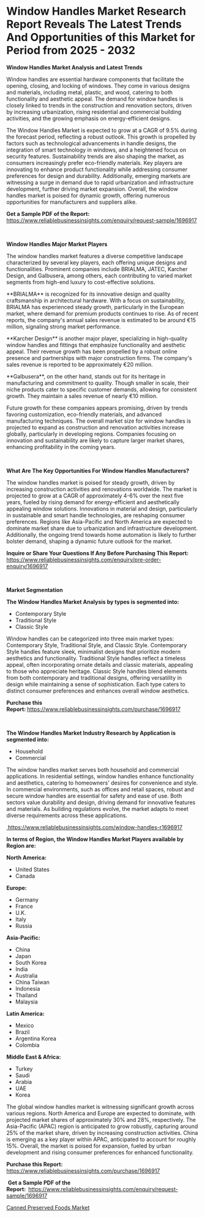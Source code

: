 <p><h1>Window Handles Market Research Report Reveals The Latest Trends And Opportunities of this Market for Period from 2025 - 2032</h1></p><p><strong>Window Handles Market Analysis and Latest Trends</strong></p>
<p><p>Window handles are essential hardware components that facilitate the opening, closing, and locking of windows. They come in various designs and materials, including metal, plastic, and wood, catering to both functionality and aesthetic appeal. The demand for window handles is closely linked to trends in the construction and renovation sectors, driven by increasing urbanization, rising residential and commercial building activities, and the growing emphasis on energy-efficient designs.</p><p>The Window Handles Market is expected to grow at a CAGR of 9.5% during the forecast period, reflecting a robust outlook. This growth is propelled by factors such as technological advancements in handle designs, the integration of smart technology in windows, and a heightened focus on security features. Sustainability trends are also shaping the market, as consumers increasingly prefer eco-friendly materials. Key players are innovating to enhance product functionality while addressing consumer preferences for design and durability. Additionally, emerging markets are witnessing a surge in demand due to rapid urbanization and infrastructure development, further driving market expansion. Overall, the window handles market is poised for dynamic growth, offering numerous opportunities for manufacturers and suppliers alike.</p></p>
<p><strong>Get a Sample PDF of the Report:&nbsp;</strong> <a href="https://www.reliablebusinessinsights.com/enquiry/request-sample/1696917?utm_campaign=1837&utm_medium=2&utm_source=Github&utm_content=ia&utm_term=08012025&utm_id=window-handles">https://www.reliablebusinessinsights.com/enquiry/request-sample/1696917</a></p>
<p>&nbsp;</p>
<p><strong>Window Handles Major Market Players</strong></p>
<p><p>The window handles market features a diverse competitive landscape characterized by several key players, each offering unique designs and functionalities. Prominent companies include BRIALMA, JATEC, Karcher Design, and Galbusera, among others, each contributing to varied market segments from high-end luxury to cost-effective solutions.</p><p>**BRIALMA** is recognized for its innovative design and quality craftsmanship in architectural hardware. With a focus on sustainability, BRIALMA has experienced steady growth, particularly in the European market, where demand for premium products continues to rise. As of recent reports, the company's annual sales revenue is estimated to be around €15 million, signaling strong market performance.</p><p>**Karcher Design** is another major player, specializing in high-quality window handles and fittings that emphasize functionality and aesthetic appeal. Their revenue growth has been propelled by a robust online presence and partnerships with major construction firms. The company's sales revenue is reported to be approximately €20 million.</p><p>**Galbusera**, on the other hand, stands out for its heritage in manufacturing and commitment to quality. Though smaller in scale, their niche products cater to specific customer demands, allowing for consistent growth. They maintain a sales revenue of nearly €10 million.</p><p>Future growth for these companies appears promising, driven by trends favoring customization, eco-friendly materials, and advanced manufacturing techniques. The overall market size for window handles is projected to expand as construction and renovation activities increase globally, particularly in developing regions. Companies focusing on innovation and sustainability are likely to capture larger market shares, enhancing profitability in the coming years.</p></p>
<p>&nbsp;</p>
<p><strong>What Are The Key Opportunities For Window Handles Manufacturers?</strong></p>
<p><p>The window handles market is poised for steady growth, driven by increasing construction activities and renovations worldwide. The market is projected to grow at a CAGR of approximately 4-6% over the next five years, fueled by rising demand for energy-efficient and aesthetically appealing window solutions. Innovations in material and design, particularly in sustainable and smart handle technologies, are reshaping consumer preferences. Regions like Asia-Pacific and North America are expected to dominate market share due to urbanization and infrastructure development. Additionally, the ongoing trend towards home automation is likely to further bolster demand, shaping a dynamic future outlook for the market.</p></p>
<p><strong>Inquire or Share Your Questions If Any Before Purchasing This Report:</strong> <a href="https://www.reliablebusinessinsights.com/enquiry/pre-order-enquiry/1696917?utm_campaign=1837&utm_medium=2&utm_source=Github&utm_content=ia&utm_term=08012025&utm_id=window-handles">https://www.reliablebusinessinsights.com/enquiry/pre-order-enquiry/1696917</a></p>
<p>&nbsp;</p>
<p><strong>Market Segmentation</strong></p>
<p><strong>The Window Handles Market Analysis by types is segmented into:</strong></p>
<p><ul><li>Contemporary Style</li><li>Traditional Style</li><li>Classic Style</li></ul></p>
<p><p>Window handles can be categorized into three main market types: Contemporary Style, Traditional Style, and Classic Style. Contemporary Style handles feature sleek, minimalist designs that prioritize modern aesthetics and functionality. Traditional Style handles reflect a timeless appeal, often incorporating ornate details and classic materials, appealing to those who appreciate heritage. Classic Style handles blend elements from both contemporary and traditional designs, offering versatility in design while maintaining a sense of sophistication. Each type caters to distinct consumer preferences and enhances overall window aesthetics.</p></p>
<p><strong>Purchase this Report:&nbsp;</strong><a href="https://www.reliablebusinessinsights.com/purchase/1696917?utm_campaign=1837&utm_medium=2&utm_source=Github&utm_content=ia&utm_term=08012025&utm_id=window-handles">https://www.reliablebusinessinsights.com/purchase/1696917</a></p>
<p>&nbsp;</p>
<p><strong>The Window Handles Market Industry Research by Application is segmented into:</strong></p>
<p><ul><li>Household</li><li>Commercial</li></ul></p>
<p><p>The window handles market serves both household and commercial applications. In residential settings, window handles enhance functionality and aesthetics, catering to homeowners' desires for convenience and style. In commercial environments, such as offices and retail spaces, robust and secure window handles are essential for safety and ease of use. Both sectors value durability and design, driving demand for innovative features and materials. As building regulations evolve, the market adapts to meet diverse requirements across these applications.</p></p>
<p><a href="https://www.reliablebusinessinsights.com/window-handles-r1696917?utm_campaign=1837&utm_medium=2&utm_source=Github&utm_content=ia&utm_term=08012025&utm_id=window-handles">&nbsp;https://www.reliablebusinessinsights.com/window-handles-r1696917</a></p>
<p><strong>In terms of Region, the Window Handles Market Players available by Region are:</strong></p>
<p>
    <p> <strong> North America: </strong>
        <ul>
            <li>United States</li>
            <li>Canada</li>
        </ul>
        </p> 
    <p> <strong> Europe: </strong>
        <ul>
            <li>Germany</li>
            <li>France</li>
            <li>U.K.</li>
            <li>Italy</li>
            <li>Russia</li>
        </ul>
        </p> 
    <p> <strong> Asia-Pacific: </strong>
        <ul>
            <li>China</li>
            <li>Japan</li>
            <li>South Korea</li>
            <li>India</li>
            <li>Australia</li>
            <li>China Taiwan</li>
            <li>Indonesia</li>
            <li>Thailand</li>
            <li>Malaysia</li>
        </ul>
        </p> 
    <p> <strong> Latin America: </strong>
        <ul>
            <li>Mexico</li>
            <li>Brazil</li>
            <li>Argentina Korea</li>
            <li>Colombia</li>
        </ul>
        </p> 
    <p> <strong> Middle East & Africa: </strong>
        <ul>
            <li>Turkey</li>
            <li>Saudi</li>
            <li>Arabia</li>
            <li>UAE</li>
            <li>Korea</li>
        </ul>
    </p>
    </p>
<p><p>The global window handles market is witnessing significant growth across various regions. North America and Europe are expected to dominate, with projected market shares of approximately 30% and 28%, respectively. The Asia-Pacific (APAC) region is anticipated to grow robustly, capturing around 25% of the market share, driven by increasing construction activities. China is emerging as a key player within APAC, anticipated to account for roughly 15%. Overall, the market is poised for expansion, fueled by urban development and rising consumer preferences for enhanced functionality.</p></p>
<p><strong>Purchase this Report: </strong><a href="https://www.reliablebusinessinsights.com/purchase/1696917?utm_campaign=1837&utm_medium=2&utm_source=Github&utm_content=ia&utm_term=08012025&utm_id=window-handles">https://www.reliablebusinessinsights.com/purchase/1696917</a></p>
<p>&nbsp;<strong>Get a Sample PDF of the Report:&nbsp;&nbsp;</strong><a href="https://www.reliablebusinessinsights.com/enquiry/request-sample/1696917?utm_campaign=1837&utm_medium=2&utm_source=Github&utm_content=ia&utm_term=08012025&utm_id=window-handles">https://www.reliablebusinessinsights.com/enquiry/request-sample/1696917</a></p>
<p><strong></strong></p>
<p><p><a href="https://github.com/oslieselotte2192/Market-Research-Report-List-1/blob/main/canned-preserved-foods-market.md?utm_campaign=1837&utm_medium=2&utm_source=Github&utm_content=ia&utm_term=08012025&utm_id=window-handles">Canned Preserved Foods Market</a></p></p>